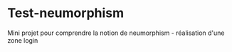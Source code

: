 # Test-neumorphism
Mini projet pour comprendre la notion de neumorphism - réalisation d'une zone login
